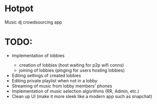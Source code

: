 # Hotpot
Music dj crowdsourcing app

<h1>TODO:</h1>
<ul>

  <li>Implementation of lobbies</li>
    <ul>
    <li>creation of lobbies (host waiting for p2p wifi conns)</li>
    <li>joining of lobbies (pinging for users hosting lobbies)</li>
    </ul>

  <li>Editing settings of created lobbies</li>
  <li>Editing private playlist when not in a lobby</li>
  <li>Streaming of music from lobby members' phones</li>
  <li>Implementation of music selection algorithms (RR, Admin, etc.)</li>
  <li>Clean up UI (make it more sleek like a modern app such as snapchat)</li>
</ul>
